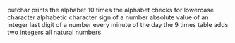 putchar
prints the alphabet
10 times the alphabet
checks for lowercase character
alphabetic character
sign of a number
absolute value of an integer
last digit of a number
every minute of the day
the 9 times table
adds two integers
all natural numbers
